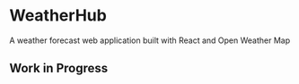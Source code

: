 # WeatherHub
A weather forecast web application built with React and Open Weather Map

## Work in Progress